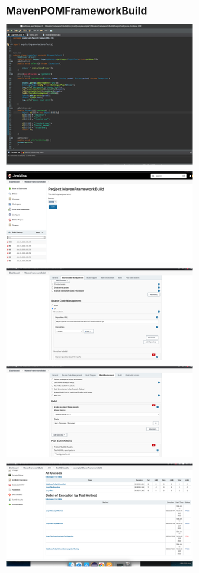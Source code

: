 # MavenPOMFrameworkBuild

![](./images/pasted-image-24.png)



![](./images/pasted-image-26.png)

![](./images/pasted-image-28.png)

![](./images/pasted-image-30.png)

![](./images/pasted-image-32.png)
